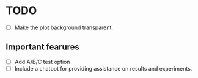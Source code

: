 # TODO
- [ ] Make the plot background transparent.
## Important fearures
- [ ] Add A/B/C test option
- [ ] Include a chatbot for providing assistance on results and experiments.